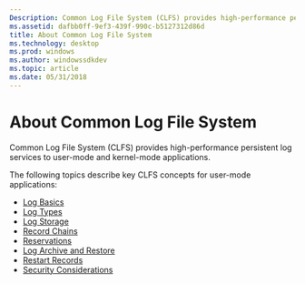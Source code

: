 ```yaml
---
Description: Common Log File System (CLFS) provides high-performance persistent log services to user-mode and kernel-mode applications.
ms.assetid: dafbb0ff-9ef3-439f-990c-b5127312d86d
title: About Common Log File System
ms.technology: desktop
ms.prod: windows
ms.author: windowssdkdev
ms.topic: article
ms.date: 05/31/2018
---
```


# About Common Log File System

Common Log File System (CLFS) provides high-performance persistent log services to user-mode and kernel-mode applications.

The following topics describe key CLFS concepts for user-mode applications:

-   [Log Basics](log-basics.md)
-   [Log Types](log-types.md)
-   [Log Storage](log-storage.md)
-   [Record Chains](record-chains.md)
-   [Reservations](reservations.md)
-   [Log Archive and Restore](log-archive-and-restore.md)
-   [Restart Records](restart-records.md)
-   [Security Considerations](security-considerations.md)

 

 



